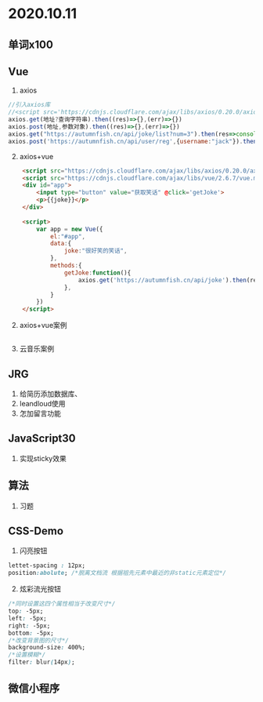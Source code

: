 # 2020.10.11

## 单词x100

## Vue

1. axios

```js
//引入axios库
//<script src='https://cdnjs.cloudflare.com/ajax/libs/axios/0.20.0/axios.min.js'></script>
axios.get(地址?查询字符串).then((res)=>{},(err)=>{})
axios.post(地址,参数对象).then((res)=>{},(err)=>{})
axios.get("https://autumnfish.cn/api/joke/list?num=3").then(res=>console.log(res));
axios.post('https://autumnfish.cn/api/user/reg',{username:"jack"}).then(res=>console.log(res))

```

2. axios+vue

```html
    <script src="https://cdnjs.cloudflare.com/ajax/libs/axios/0.20.0/axios.min.js"></script>
    <script src="https://cdnjs.cloudflare.com/ajax/libs/vue/2.6.7/vue.min.js"></script>
    <div id="app">
        <input type="button" value="获取笑话" @click='getJoke'>
        <p>{{joke}}</p>
    </div>
    
    <script>
        var app = new Vue({
            el:"#app",
            data:{
                joke:"很好笑的笑话", 
            },
            methods:{
                getJoke:function(){
                    axios.get('https://autumnfish.cn/api/joke').then(res=>console.log(this.joke=res.data),err=>console.log(err))
                },
            }
        })
    </script>
```

2. axios+vue案例

```js

```

3. 云音乐案例

## JRG

1. 给简历添加数据库、
2. leandloud使用
3. 怎加留言功能

## JavaScript30

1. 实现sticky效果



## 算法

1. 习题

## CSS-Demo

1. 闪亮按钮 

```css
lettet-spacing : 12px;
position:abolute; /*脱离文档流 根据祖先元素中最近的非static元素定位*/

```

2. 炫彩流光按钮

```css
/*同时设置这四个属性相当于改变尺寸*/
top: -5px;
left: -5px;
right: -5px;
bottom: -5px;
/*改变背景图的尺寸*/
background-size: 400%;
/*设置模糊*/
filter: blur(14px);
```



## 微信小程序


